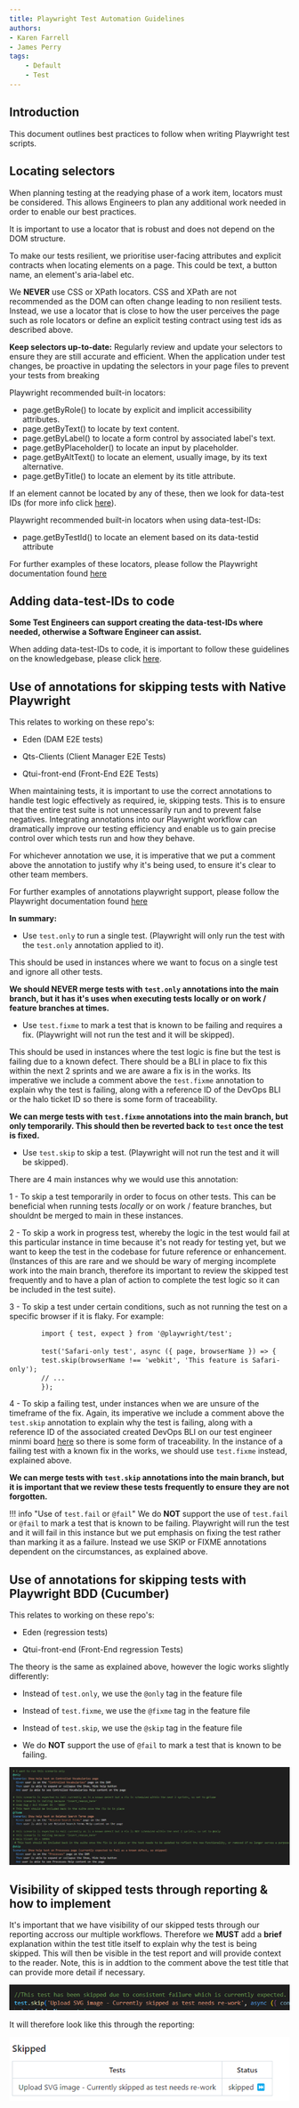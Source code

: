 ```yaml
---
title: Playwright Test Automation Guidelines
authors: 
- Karen Farrell 
- James Perry
tags:
    - Default
    - Test
---
```


## Introduction

This document outlines best practices to follow when writing Playwright test scripts.

## Locating selectors

When planning testing at the readying phase of a work item, locators must be considered.  This allows Engineers to plan any additional work needed in order to enable our best practices.

It is important to use a locator that is robust and does not depend on the DOM structure.

To make our tests resilient, we prioritise user-facing attributes and explicit contracts when locating elements on a page.  This could be text, a button name, an element's aria-label etc.

We **NEVER** use CSS or XPath locators.  CSS and XPath are not recommended as the DOM can often change leading to non resilient tests. Instead, we use a locator that is close to how the user perceives the page such as role locators or define an explicit testing contract using test ids as described above.

**Keep selectors up-to-date:** Regularly review and update your selectors to ensure they are still accurate and efficient. When the application under test changes, be proactive in updating the selectors in your page files to prevent your tests from breaking

Playwright recommended built-in locators:

- page.getByRole() to locate by explicit and implicit accessibility attributes.
- page.getByText() to locate by text content.
- page.getByLabel() to locate a form control by associated label's text.
- page.getByPlaceholder() to locate an input by placeholder.
- page.getByAltText() to locate an element, usually image, by its text alternative.
- page.getByTitle() to locate an element by its title attribute.


If an element cannot be located by any of these, then we look for data-test IDs (for more info click [here](https://playwright.dev../../locators#locate-by-test-id)). 

Playwright recommended built-in locators when using data-test-IDs:

- page.getByTestId() to locate an element based on its data-testid attribute

For further examples of these locators, please follow the Playwright documentation found [here](https://playwright.dev../../locators)

## Adding data-test-IDs to code

 **Some Test Engineers can support creating the data-test-IDs where needed, otherwise a Software Engineer can assist.**

When adding data-test-IDs to code, it is important to follow these guidelines on the knowledgebase, please click [here](https://knowledgebase.platformdev.amdigital.co.uk/Tools-and-Providers/Engineer-Tooling/Test-Engineering/Adding-Test-Data-IDs/).

## Use of annotations for skipping tests with Native Playwright

This relates to working on these repo's:

- Eden (DAM E2E tests)

- Qts-Clients (Client Manager E2E Tests)

- Qtui-front-end (Front-End E2E Tests)

When maintaining tests, it is important to use the correct annotations to handle test logic effectively as required, ie, skipping tests.  This is to ensure that the entire test suite is not unnecessarily run and to prevent false negatives. Integrating annotations into our Playwright workflow can dramatically improve our testing efficiency and enable us to gain precise control over which tests run and how they behave.

For whichever annotation we use, it is imperative that we put a comment above the annotation to justify why it's being used, to ensure it's clear to other team members.

For further examples of annotations playwright support, please follow the Playwright documentation found [here](https://playwright.dev/docs/test-annotations)

**In summary:**

- Use `test.only` to run a single test. (Playwright will only run the test with the `test.only` annotation applied to it).

This should be used in instances where we want to focus on a single test and ignore all other tests. 

**We should **NEVER** merge tests with `test.only` annotations into the main branch, but it has it's uses when executing tests locally or on work / feature branches at times.**

- Use `test.fixme` to mark a test that is known to be failing and requires a fix. (Playwright will not run the test and it will be skipped).

This should be used in instances where the test logic is fine but the test is failing due to a known defect. There should be a BLI in place to fix this within the next 2 sprints and we are aware a fix is in the works. Its imperative we include a comment above the `test.fixme` annotation to explain why the test is failing, along with a reference ID of the DevOps BLI or the halo ticket ID so there is some form of traceability.

**We can merge tests with `test.fixme` annotations into the main branch, but only temporarily. This should then be reverted back to `test` once the test is fixed.**

- Use `test.skip` to skip a test. (Playwright will not run the test and it will be skipped).

There are 4 main instances why we would use this annotation:

1 - To skip a test temporarily in order to focus on other tests. This can be beneficial when running tests *locally* or on work / feature branches, but shouldnt be merged to main in these instances. 

2 - To skip a work in progress test, whereby the logic in the test would fail at this particular instance in time because it's not ready for testing yet, but we want to keep the test in the codebase for future reference or enhancement. (Instances of this are rare and we should be wary of merging incomplete work into the main branch, therefore its important to review the skipped test frequently and to have a plan of action to complete the test logic so it can be included in the test suite).

3 - To skip a test under certain conditions, such as not running the test on a specific browser if it is flaky. For example:

            import { test, expect } from '@playwright/test';

            test('Safari-only test', async ({ page, browserName }) => {
            test.skip(browserName !== 'webkit', 'This feature is Safari-only');
            // ...
            });

4 - To skip a failing test, under instances when we are unsure of the timeframe of the fix. Again, its imperative we include a comment above the `test.skip` annotation to explain why the test is failing, along with a reference ID of the associated created DevOps BLI on our test engineer minmi board [here](https://dev.azure.com/AMDigitalTech/Platform%20Development/_boards/board/t/Minmi/Backlog) so there is some form of traceability. In the instance of a failing test with a known fix in the works, we should use `test.fixme` instead, explained above.

**We can merge tests with `test.skip` annotations into the main branch, but it is important that we review these tests frequently to ensure they are not forgotten.**


!!! info "Use of `test.fail` or `@fail`"
    We do **NOT** support the use of `test.fail` or `@fail` to mark a test that is known to be failing. Playwright will run the test and it will fail in this instance but we put emphasis on fixing the test rather than marking it as a failure. Instead we use SKIP or FIXME annotations dependent on the circumstances, as explained above.

## Use of annotations for skipping tests with Playwright BDD (Cucumber)

This relates to working on these repo's:

- Eden (regression tests)

- Qtui-front-end (Front-End regression Tests)

The theory is the same as explained above, however the logic works slightly differently:

- Instead of `test.only`, we use the `@only` tag in the feature file

- Instead of `test.fixme`,  we use the `@fixme` tag in the feature file

- Instead of `test.skip`,  we use the `@skip` tag in the feature file

- We do **NOT** support the use of `@fail` to mark a test that is known to be failing.

![Example](1.png)  

## Visibility of skipped tests through reporting & how to implement

It's important that we have visibility of our skipped tests through our reporting accross our multiple workflows. Therefore we **MUST** add a **brief** explanation within the test title itself to explain why the test is being skipped. This will then be visible in the test report and will provide context to the reader. Note, this is in addtion to the comment above the test title that can provide more detail if necessary. 

![Example](skipped1.png)  

It will therefore look like this through the reporting:

![Example](skipped2.png)  
